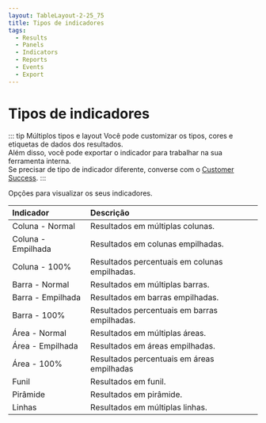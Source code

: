 ```yaml
---
layout: TableLayout-2-25_75
title: Tipos de indicadores
tags:
  - Results
  - Panels
  - Indicators
  - Reports
  - Events
  - Export
---
```

# Tipos de indicadores

::: tip Múltiplos tipos e layout
Você pode customizar os tipos, cores e etiquetas de dados dos resultados.<br>
Além disso, você pode exportar o indicador para trabalhar na sua ferramenta interna.<br>
Se precisar de tipo de indicador diferente, converse com o [Customer Success](mailto:cs@phishx.io).
:::

Opções para visualizar os seus indicadores.

| Indicador | Descrição |
| :--- | :--- |
| Coluna - Normal | Resultados em múltiplas colunas. |
| Coluna - Empilhada | Resultados em colunas empilhadas. |
| Coluna - 100% | Resultados percentuais em colunas empilhadas. |
| Barra - Normal | Resultados em múltiplas barras. |
| Barra - Empilhada | Resultados em barras empilhadas. |
| Barra - 100% | Resultados percentuais em barras empilhadas. |
| Área - Normal | Resultados em múltiplas áreas.  |
| Área - Empilhada | Resultados em áreas empilhadas. |
| Área - 100% | Resultados percentuais em áreas empilhadas |
| Funil | Resultados em funil. |
| Pirâmide | Resultados em pirâmide. |
| Linhas | Resultados em múltiplas linhas. |
